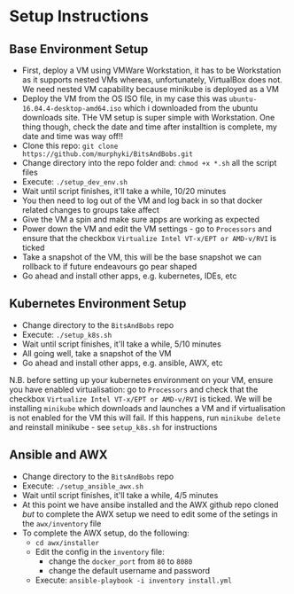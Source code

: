 # Setup Instructions
## Base Environment Setup
- First, deploy a VM using VMWare Workstation, it has to be Workstation as it supports nested VMs whereas, unfortunately, VirtualBox does not. We need nested VM capability because minikube is deployed as a VM
- Deploy the VM from the OS ISO file, in my case this was `ubuntu-16.04.4-desktop-amd64.iso` which i downloaded from the ubuntu downloads site. THe VM setup is super simple with Workstation. One thing though, check the date and time after installtion is complete, my date and time was way off!!
- Clone this repo: `git clone https://github.com/murphyki/BitsAndBobs.git` 
- Change directory into the repo folder and: `chmod +x *.sh` all the script files
- Execute: `./setup_dev_env.sh`
- Wait until script finishes, it'll take a while, 10/20 minutes
- You then need to log out of the VM and log back in so that docker related changes to groups take affect
- Give the VM a spin and make sure apps are working as expected
- Power down the VM and edit the VM settings - go to `Processors` and ensure that the checkbox `Virtualize Intel VT-x/EPT or AMD-v/RVI` is ticked 
- Take a snapshot of the VM, this will be the base snapshot we can rollback to if future endeavours go pear shaped
- Go ahead and install other apps, e.g. kubernetes, IDEs, etc

## Kubernetes Environment Setup
- Change directory to the `BitsAndBobs` repo
- Execute: `./setup_k8s.sh`
- Wait until script finishes, it'll take a while, 5/10 minutes
- All going well, take a snapshot of the VM
- Go ahead and install other apps, e.g. ansible, AWX, etc

N.B. before setting up your kubernetes environment on your VM, ensure you have enabled virtualisation: go to `Processors` and check that the checkbox `Virtualize Intel VT-x/EPT or AMD-v/RVI` is ticked. We will be installing `minikube` which downloads and launches a VM and if virtualisation is not enabled for the VM this will fail. If this happens, run `minikube delete` and reinstall minikube - see `setup_k8s.sh` for instructions

## Ansible and AWX 
- Change directory to the `BitsAndBobs` repo
- Execute: `./setup_ansible_awx.sh`
- Wait until script finishes, it'll take a while, 4/5 minutes
- At this point we have ansibe installed and the AWX github repo cloned _but_ to complete the AWX setup we need to edit some of the setings in the `awx/inventory` file
- To complete the AWX setup, do the following:
  - `cd awx/installer`
  - Edit the config in the `inventory` file:
    - change the `docker_port` from `80` to `8080`
    - change the default username and password
  - Execute: `ansible-playbook -i inventory install.yml`
